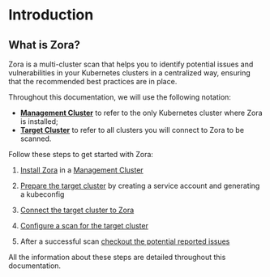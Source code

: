 # Introduction

## What is Zora?

Zora is a multi-cluster scan that helps you to identify potential issues and vulnerabilities 
in your Kubernetes clusters in a centralized way, ensuring that the recommended best practices are in place.

Throughout this documentation, we will use the following notation:

- **[Management Cluster](/glossary#management-cluster)** to refer to the only Kubernetes cluster where Zora is installed;
- **[Target Cluster](/target-cluster)** to refer to all clusters you will connect to Zora to be scanned.

Follow these steps to get started with Zora:

1. [Install Zora](/install) in a [Management Cluster](/glossary#management-cluster)

2. [Prepare the target cluster](/target-cluster) by creating a service account and generating a kubeconfig

3. [Connect the target cluster to Zora](/connect-cluster)

4. [Configure a scan for the target cluster](/cluster-scan)

5. After a successful scan [checkout the potential reported issues](/cluster-scan#list-cluster-issues)

All the information about these steps are detailed throughout this documentation.
